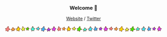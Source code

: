 <h3 align="center">Welcome 🍵</h3>
<p align="center">
  <a href="https://workwithcarolyn.com">Website</a> /
  <a href="https://twitter.com/carolstran">Twitter</a>
  <br><br>
  <img src="https://github.com/carolstran/carolstran/blob/main/stars.gif" />
</p>

<!--
Some ideas for later:

- 🔭 I’m currently working on ...
- 🌱 I’m currently learning ...
- 👯 I’m looking to collaborate on ...
- 🤔 I’m looking for help with ...
- 💬 Ask me about ...
- 📫 How to reach me: ...
- 😄 Pronouns: ...
- ⚡ Fun fact: ...
-->
